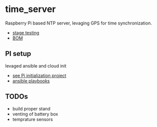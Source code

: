 # time_server

Raspberry Pi based NTP server, levaging GPS for time synchronization.

- [stage testing](docs/staging.md)
- [BOM](docs/bom.md)

## PI setup

levaged ansible and cloud init

- [see Pi initialization project](https://github.com/tim-oe/piImage)
- [ansible playbooks](https://github.com/tim-oe/piImage/tree/main/src/ansible/timesrvr)

## TODOs

- build proper stand
- venting of battery box
- temprature sensors
